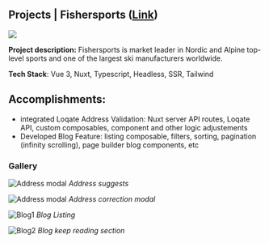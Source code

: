 ## Projects | Fishersports ([Link](https://www.fischersports.com/de_de))

<img src="/portfolio/images/fishersports/home.png"/>

**Project description:** Fishersports is market leader in Nordic and Alpine top-level sports and one of the largest ski manufacturers worldwide.

**Tech Stack**: Vue 3, Nuxt, Typescript, Headless, SSR, Tailwind

## Accomplishments:
- integrated Loqate Address Validation: Nuxt server API routes, Loqate API, custom composables, component and other logic adjustements
- Developed Blog Feature: listing composable, filters, sorting, pagination (infinity scrolling), page builder blog components, etc

### Gallery

![Address modal](/portfolio/images/fishersports/address-suggest.png)
*Address suggests*

![Address modal](/portfolio/images/fishersports/address-modal.png)
*Address correction modal*

![Blog1](/portfolio/images/fishersports/blog1.png)
*Blog Listing*

![Blog2](/portfolio/images/fishersports/blog2.png)
*Blog keep reading section*

